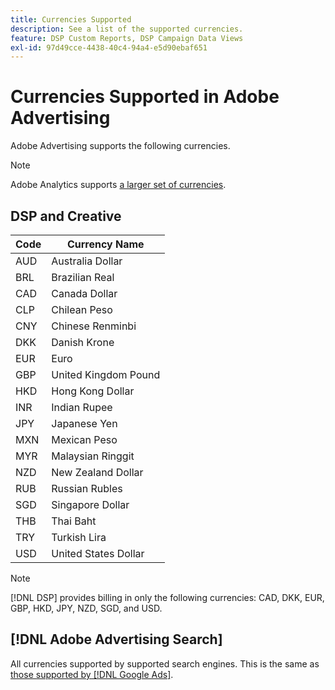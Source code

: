 ```yaml
---
title: Currencies Supported
description: See a list of the supported currencies.
feature: DSP Custom Reports, DSP Campaign Data Views
exl-id: 97d49cce-4438-40c4-94a4-e5d90ebaf651
---
```

# Currencies Supported in Adobe Advertising

Adobe Advertising supports the following currencies.

>[!NOTE]
>
>Adobe Analytics supports [a larger set of currencies](https://experienceleague.adobe.com/docs/analytics/admin/admin-tools/currency.html).

## DSP and Creative

|  Code  | Currency Name  |
| ------ | -------------- |
|  AUD  | Australia Dollar  |
|  BRL  | Brazilian Real  |
|  CAD  | Canada Dollar  |
|  CLP  | Chilean Peso  |
|  CNY  | Chinese Renminbi  |
|  DKK  | Danish Krone  |
|  EUR  | Euro  |
|  GBP  | United Kingdom Pound  |
|  HKD  | Hong Kong Dollar  |
|  INR  | Indian Rupee  |
|  JPY  | Japanese Yen  |
|  MXN  | Mexican Peso  |
|  MYR  | Malaysian Ringgit  |
|  NZD  | New Zealand Dollar  |
|  RUB  | Russian Rubles  |
|  SGD  | Singapore Dollar  |
|  THB  | Thai Baht  |
|  TRY  | Turkish Lira  |
|  USD  | United States Dollar  |

>[!NOTE]
>
> [!DNL DSP] provides billing in only the following currencies: CAD, DKK, EUR, GBP, HKD, JPY, NZD, SGD, and USD.

## [!DNL Adobe Advertising Search]

All currencies supported by supported search engines. This is the same as [those supported by [!DNL Google Ads]](https://developers.google.com/adwords/api/docs/appendix/codes-formats#currency-codes).
 